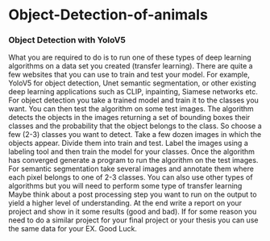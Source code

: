 # Object-Detection-of-animals
### Object Detection with YoloV5


What you are required to do is to run one of these types of deep learning algorithms on a data set you created (transfer learning).
There are quite a few websites that you can use to train and test your model. For example, YoloV5 for object detection, Unet semantic segmentation, or other existing deep learning applications such as CLIP, inpainting, Siamese networks etc.
For object detection you take a trained model and train it to the classes you want. You can then test the algorithm on some test images. The algorithm detects the objects in the images returning a set of bounding boxes their classes and the probability that the object belongs to the class.
So choose a few (2-3) classes you want to detect. Take a few dozen images in which the objects appear. Divide them into train and test. Label the images using a labeling tool and then train the model for your classes. Once the algorithm has converged generate a program to run the algorithm on the test images.
For semantic segmentation take several images and annotate them where each pixel belongs to one of 2-3 classes.
You can also use other types of algorithms but you will need to perform some type of transfer learning
Maybe think about a post processing step you want to run on the output to yield a higher level of understanding.
At the end write a report on your project and show in it some results (good and bad).
If for some reason you need to do a similar project for your final project or your thesis you can use the same data for your EX.
Good Luck. 
